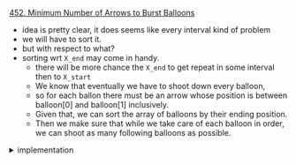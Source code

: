 [452. Minimum Number of Arrows to Burst Balloons](https://leetcode.com/problems/minimum-number-of-arrows-to-burst-balloons/)

- idea is pretty clear, it does seems like every interval kind of problem 
- we will have to sort it. 
- but with respect to what? 
- sorting wrt `X_end` may come in handy.
  - there will be more chance the `X_end` to get repeat in some interval then to `X_start`
  - We know that eventually we have to shoot down every balloon, 
  - so for each ballon there must be an arrow whose position is between balloon[0] and balloon[1] inclusively. 
  - Given that, we can sort the array of balloons by their ending position. 
  - Then we make sure that while we take care of each balloon in order, we can shoot as many following balloons as possible.



<details>
<summary> implementation </summary>

```cpp

class Solution {
    public:
    int findMinArrowShots(vector<vector<int>>& points) {
        vector<pair<int, int>> arr;

        for (const auto& i: points)
            arr.push_back({i[0], i[1]});

        sort(arr.begin(), arr.end(), [](const auto& one, const auto& two) -> bool {
            return one.second < two.second;
        });

        int count = 1;
        int curr = 0;

        for (int i = 1; i < arr.size(); i++) {
            if (arr[i].first <= arr[curr].second && arr[curr].second <= arr[i].second) {
                continue;
            }
            else {
                count ++;
                curr = i;
            }
        }
        return count;
    }
};

```

</details>
